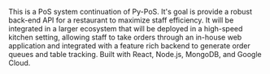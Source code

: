 This is a PoS system continuation of Py-PoS. It's goal is provide a robust back-end API for a restaurant to maximize staff efficiency. It will be integrated in a larger ecosystem that will be deployed in a high-speed kitchen setting, allowing staff to take orders through an in-house web application and integrated with a feature rich backend to generate order queues and table tracking. Built with React, Node.js, MongoDB, and Google Cloud.
